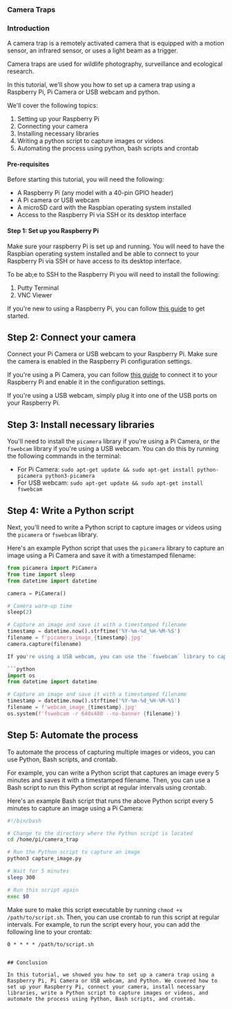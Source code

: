 ### Camera Traps

### Introduction
A camera trap is a remotely activated camera that is equipped with a motion sensor, an infrared sensor, or uses a light beam as a trigger.

Camera traps are used for wildlife photography, surveillance and ecological research.

In this tutorial, we'll show you how to set up a camera trap using a Raspberry Pi, Pi Camera or USB webcam and python.

We'll cover the following topics:
1. Setting up your Raspberry Pi
2. Connecting your camera
3. Installing necessary libraries
4. Writing a python script to capture images or videos
5. Automating the process using python, bash scripts and crontab


#### Pre-requisites
Before starting this tutorial, you will need the following:
- A Raspberry Pi (any model with a 40-pin GPIO header)
- A Pi camera or USB webcam
- A microSD card with the Raspbian operating system installed
- Access to the Raspberry Pi via SSH or its desktop interface

#### Step 1: Set up you Raspberry Pi
Make sure your raspberry Pi is set up and running. You will need to have the Raspbian operating system installed and be able to connect to your Raspberry Pi via SSH or have access to its desktop interface.

To be ab;e to SSH to the Raspberry Pi you will need to install the following:
1. Putty Terminal
2.  VNC Viewer

If you're new to using a Raspberry Pi, you can follow [this guide](https://projects.raspberrypi.org/en/projects/raspberry-pi-setting-up) to get started.


## Step 2: Connect your camera

Connect your Pi Camera or USB webcam to your Raspberry Pi. Make sure the camera is enabled in the Raspberry Pi configuration settings.

If you're using a Pi Camera, you can follow [this guide](https://projects.raspberrypi.org/en/projects/getting-started-with-picamera) to connect it to your Raspberry Pi and enable it in the configuration settings.

If you're using a USB webcam, simply plug it into one of the USB ports on your Raspberry Pi.


## Step 3: Install necessary libraries

You'll need to install the `picamera` library if you're using a Pi Camera, or the `fswebcam` library if you're using a USB webcam. You can do this by running the following commands in the terminal:

- For Pi Camera: `sudo apt-get update && sudo apt-get install python-picamera python3-picamera`
- For USB webcam: `sudo apt-get update && sudo apt-get install fswebcam`

## Step 4: Write a Python script

Next, you'll need to write a Python script to capture images or videos using the `picamera` or `fswebcam` library.

Here's an example Python script that uses the `picamera` library to capture an image using a Pi Camera and save it with a timestamped filename:


```python
from picamera import PiCamera
from time import sleep
from datetime import datetime

camera = PiCamera()

# Camera warm-up time
sleep(2)

# Capture an image and save it with a timestamped filename
timestamp = datetime.now().strftime('%Y-%m-%d_%H-%M-%S')
filename = f'picamera_image_{timestamp}.jpg'
camera.capture(filename)

If you're using a USB webcam, you can use the `fswebcam` library to capture an image instead. Here's an example Python script that uses `fswebcam` to do this:

```python
import os
from datetime import datetime

# Capture an image and save it with a timestamped filename
timestamp = datetime.now().strftime('%Y-%m-%d_%H-%M-%S')
filename = f'webcam_image_{timestamp}.jpg'
os.system(f'fswebcam -r 640x480 --no-banner {filename}')
```

## Step 5: Automate the process

To automate the process of capturing multiple images or videos, you can use Python, Bash scripts, and crontab.

For example, you can write a Python script that captures an image every 5 minutes and saves it with a timestamped filename. Then, you can use a Bash script to run this Python script at regular intervals using crontab.

Here's an example Bash script that runs the above Python script every 5 minutes to capture an image using a Pi Camera:

```bash
#!/bin/bash

# Change to the directory where the Python script is located
cd /home/pi/camera_trap

# Run the Python script to capture an image
python3 capture_image.py

# Wait for 5 minutes
sleep 300

# Run this script again
exec $0
```

Make sure to make this script executable by running `chmod +x /path/to/script.sh`. Then, you can use crontab to run this script at regular intervals. For example, to run the script every hour, you can add the following line to your crontab:

```
0 * * * * /path/to/script.sh


## Conclusion

In this tutorial, we showed you how to set up a camera trap using a Raspberry Pi, Pi Camera or USB webcam, and Python. We covered how to set up your Raspberry Pi, connect your camera, install necessary libraries, write a Python script to capture images or videos, and automate the process using Python, Bash scripts, and crontab.



